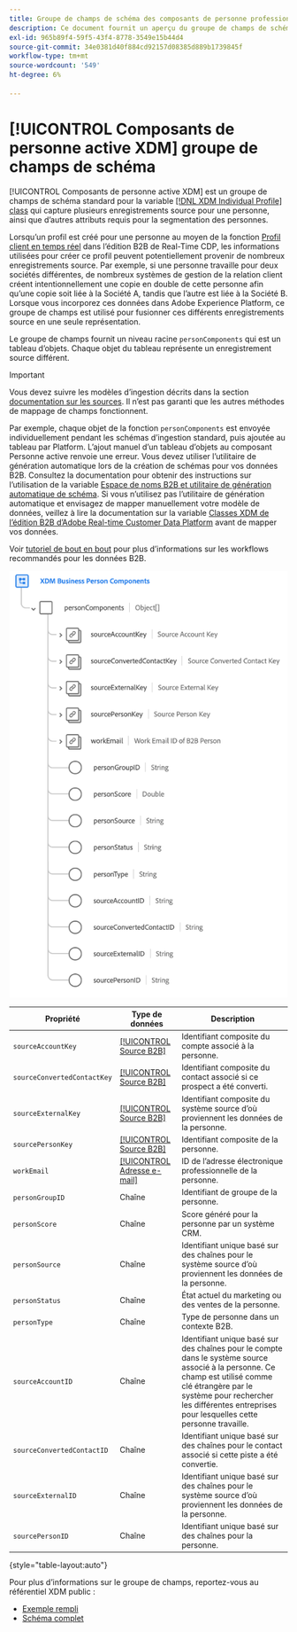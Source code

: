 ```yaml
---
title: Groupe de champs de schéma des composants de personne professionnelle XDM
description: Ce document fournit un aperçu du groupe de champs de schéma XDM Business Person Components.
exl-id: 965b89f4-59f5-43f4-8778-3549e15b44d4
source-git-commit: 34e0381d40f884cd92157d08385d889b1739845f
workflow-type: tm+mt
source-wordcount: '549'
ht-degree: 6%

---
```


# [!UICONTROL Composants de personne active XDM] groupe de champs de schéma

[!UICONTROL Composants de personne active XDM] est un groupe de champs de schéma standard pour la variable [[!DNL XDM Individual Profile] class](../../classes/individual-profile.md) qui capture plusieurs enregistrements source pour une personne, ainsi que d’autres attributs requis pour la segmentation des personnes.

Lorsqu’un profil est créé pour une personne au moyen de la fonction [Profil client en temps réel](../../../profile/home.md) dans l’édition B2B de Real-Time CDP, les informations utilisées pour créer ce profil peuvent potentiellement provenir de nombreux enregistrements source. Par exemple, si une personne travaille pour deux sociétés différentes, de nombreux systèmes de gestion de la relation client créent intentionnellement une copie en double de cette personne afin qu’une copie soit liée à la Société A, tandis que l’autre est liée à la Société B. Lorsque vous incorporez ces données dans Adobe Experience Platform, ce groupe de champs est utilisé pour fusionner ces différents enregistrements source en une seule représentation.

Le groupe de champs fournit un niveau racine `personComponents` qui est un tableau d’objets. Chaque objet du tableau représente un enregistrement source différent.

>[!IMPORTANT]
>
>Vous devez suivre les modèles d’ingestion décrits dans la section [documentation sur les sources](../../../rtcdp/sources/b2b.md). Il n’est pas garanti que les autres méthodes de mappage de champs fonctionnent.
>
>Par exemple, chaque objet de la fonction `personComponents` est envoyée individuellement pendant les schémas d’ingestion standard, puis ajoutée au tableau par Platform. L’ajout manuel d’un tableau d’objets au composant Personne active renvoie une erreur.
>Vous devez utiliser l’utilitaire de génération automatique lors de la création de schémas pour vos données B2B. Consultez la documentation pour obtenir des instructions sur l’utilisation de la variable [Espace de noms B2B et utilitaire de génération automatique de schéma](../../../sources/connectors/adobe-applications/marketo/marketo-namespaces.md). Si vous n’utilisez pas l’utilitaire de génération automatique et envisagez de mapper manuellement votre modèle de données, veillez à lire la documentation sur la variable [Classes XDM de l’édition B2B d’Adobe Real-time Customer Data Platform](../../../rtcdp/schemas/b2b.md) avant de mapper vos données.
>
>Voir [tutoriel de bout en bout](../../../rtcdp/b2b-tutorial.md) pour plus d’informations sur les workflows recommandés pour les données B2B.

![](../../images/field-groups/business-person-components.png)

| Propriété | Type de données | Description |
| --- | --- | --- |
| `sourceAccountKey` | [[!UICONTROL Source B2B]](../../data-types/b2b-source.md) | Identifiant composite du compte associé à la personne. |
| `sourceConvertedContactKey` | [[!UICONTROL Source B2B]](../../data-types/b2b-source.md) | Identifiant composite du contact associé si ce prospect a été converti. |
| `sourceExternalKey` | [[!UICONTROL Source B2B]](../../data-types/b2b-source.md) | Identifiant composite du système source d’où proviennent les données de la personne. |
| `sourcePersonKey` | [[!UICONTROL Source B2B]](../../data-types/b2b-source.md) | Identifiant composite de la personne. |
| `workEmail` | [[!UICONTROL Adresse e-mail]](../../data-types/b2b-source.md) | ID de l’adresse électronique professionnelle de la personne. |
| `personGroupID` | Chaîne | Identifiant de groupe de la personne. |
| `personScore` | Chaîne | Score généré pour la personne par un système CRM. |
| `personSource` | Chaîne | Identifiant unique basé sur des chaînes pour le système source d’où proviennent les données de la personne. |
| `personStatus` | Chaîne | État actuel du marketing ou des ventes de la personne. |
| `personType` | Chaîne | Type de personne dans un contexte B2B. |
| `sourceAccountID` | Chaîne | Identifiant unique basé sur des chaînes pour le compte dans le système source associé à la personne. Ce champ est utilisé comme clé étrangère par le système pour rechercher les différentes entreprises pour lesquelles cette personne travaille. |
| `sourceConvertedContactID` | Chaîne | Identifiant unique basé sur des chaînes pour le contact associé si cette piste a été convertie. |
| `sourceExternalID` | Chaîne | Identifiant unique basé sur des chaînes pour le système source d’où proviennent les données de la personne. |
| `sourcePersonID` | Chaîne | Identifiant unique basé sur des chaînes pour la personne. |

{style="table-layout:auto"}

Pour plus d’informations sur le groupe de champs, reportez-vous au référentiel XDM public :

* [Exemple rempli](https://github.com/adobe/xdm/blob/master/components/fieldgroups/profile/b2b-person-components.example.1.json)
* [Schéma complet](https://github.com/adobe/xdm/blob/master/components/fieldgroups/profile/b2b-person-components.schema.json)
